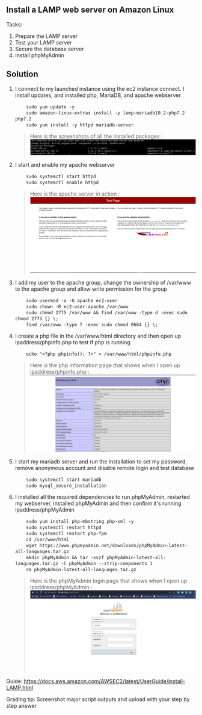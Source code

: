 ## Install a LAMP web server on Amazon Linux

Tasks:

1. Prepare the LAMP server
2. Test your LAMP server
3. Secure the database server
4. Install phpMyAdmin

## Solution

1. I connect to my launched instance using the ec2 instance connect. I install updates, and installed php, MariaDB, and apache webserver

    ```
        sudo yum update -y
        sudo amazon-linux-extras install -y lamp-mariadb10.2-php7.2 php7.2
        sudo yum install -y httpd mariadb-server
    ```

    > Here is the screenshots of all the installed packages :
    ![Installed Packages](allinstalledpackages.PNG)

2. I start and enable my apache webserver

    ```
        sudo systemctl start httpd
        sudo systemctl enable httpd
    ```

    > Here is the apache server in action :
    ![Apache Web Server](apachepage.PNG)

3. I add my user to the apache group, change the ownership of /var/www to the apache group and allow write permission for the group

    ```
        sudo usermod -a -G apache ec2-user
        sudo chown -R ec2-user:apache /var/www
        sudo chmod 2775 /var/www && find /var/www -type d -exec sudo chmod 2775 {} \;
        find /var/www -type f -exec sudo chmod 0664 {} \;
    ```

4. I create a php file in the /var/www/html directory and then open up ipaddress/phpinfo.php to test if php is running

    ```
        echo "<?php phpinfo(); ?>" > /var/www/html/phpinfo.php
    ```

    > Here is the php information page that shows when I open up ipaddress/phpinfo.php :
    ![Php Info Page](phppage.PNG)

5. I start my mariadb server and run the installation to set my password, remove anonymous account and disable remote login and test database

    ```
        sudo systemctl start mariadb
        sudo mysql_secure_installation
    ```

6. I installed all the required dependencies to run phpMyAdmin, restarted my webserver, installed phpMyAdmin and then confirm it's running ipaddress/phpMyAdmin

    ```
        sudo yum install php-mbstring php-xml -y
        sudo systemctl restart httpd
        sudo systemctl restart php-fpm
        cd /var/www/html
        wget https://www.phpmyadmin.net/downloads/phpMyAdmin-latest-all-languages.tar.gz
        mkdir phpMyAdmin && tar -xvzf phpMyAdmin-latest-all-languages.tar.gz -C phpMyAdmin --strip-components 1
        rm phpMyAdmin-latest-all-languages.tar.gz
    ```
    
    > Here is the phpMyAdmin login page that shows when I open up ipaddress/phpMyAdmin :
    ![phpMyAdmin login page](phpMyAdminpage.PNG)



Guide: https://docs.aws.amazon.com/AWSEC2/latest/UserGuide/install-LAMP.html

Grading tip:  Screenshot major script outputs and upload with your step by step answer
